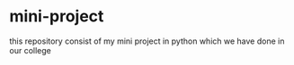 # mini-project
this repository consist of my mini project in python which we have done in our college
